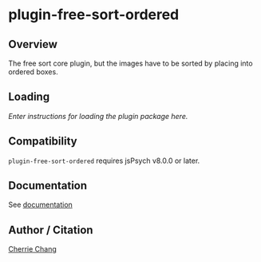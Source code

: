 # plugin-free-sort-ordered

## Overview

The free sort core plugin, but the images have to be sorted by placing into ordered boxes.

## Loading

*Enter instructions for loading the plugin package here.*

## Compatibility

`plugin-free-sort-ordered` requires jsPsych v8.0.0 or later.

## Documentation

See [documentation](/packages/plugin-free-sort-ordered/README.md)

## Author / Citation

[Cherrie Chang](https://github.com/cherriechang) 
